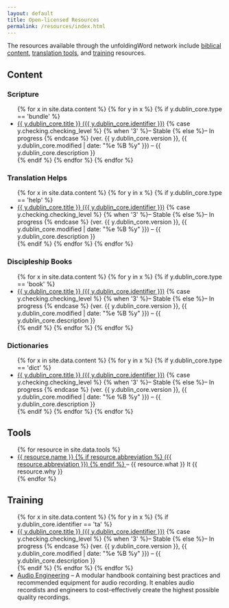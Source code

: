 ```yaml
---
layout: default
title: Open-licensed Resources
permalink: /resources/index.html
---
```


The resources available through the unfoldingWord network include [biblical content](#content), [translation tools](#tools), and [training](#training) resources.

## Content

### Scripture

<ul>
{% for x in site.data.content %} {% for y in x %} {% if y.dublin_core.type == 'bundle' %}
 <li>
  <a href="/{{ y.dublin_core.identifier }}/"> {{ y.dublin_core.title }} ({{ y.dublin_core.identifier }})</a> {% case y.checking.checking_level %} {% when '3' %}– Stable {% else %}– In progress {% endcase %} (ver. {{ y.dublin_core.version }}, {{ y.dublin_core.modified | date: "%e %B %y" }}) – {{ y.dublin_core.description }}
 </li>
{% endif %} {% endfor %} {% endfor %}
</ul>

### Translation Helps

<ul>
{% for x in site.data.content %} {% for y in x %} {% if y.dublin_core.type == 'help' %}
 <li>
  <a href="/{{ y.dublin_core.identifier }}/"> {{ y.dublin_core.title }} ({{ y.dublin_core.identifier }})</a> {% case y.checking.checking_level %} {% when '3' %}– Stable {% else %}– In progress {% endcase %} (ver. {{ y.dublin_core.version }}, {{ y.dublin_core.modified | date: "%e %B %y" }}) – {{ y.dublin_core.description }}
 </li>
{% endif %} {% endfor %} {% endfor %}
</ul>

### Discipleship Books

<ul>
{% for x in site.data.content %} {% for y in x %} {% if y.dublin_core.type == 'book' %}
 <li>
  <a href="/{{ y.dublin_core.identifier }}/"> {{ y.dublin_core.title }} ({{ y.dublin_core.identifier }})</a> {% case y.checking.checking_level %} {% when '3' %}– Stable {% else %}– In progress {% endcase %} (ver. {{ y.dublin_core.version }}, {{ y.dublin_core.modified | date: "%e %B %y" }}) – {{ y.dublin_core.description }}
 </li>
{% endif %} {% endfor %} {% endfor %}
</ul>

### Dictionaries

<ul>
{% for x in site.data.content %} {% for y in x %} {% if y.dublin_core.type == 'dict' %}
 <li>
  <a href="/{{ y.dublin_core.identifier }}/"> {{ y.dublin_core.title }} ({{ y.dublin_core.identifier }})</a> {% case y.checking.checking_level %} {% when '3' %}– Stable {% else %}– In progress {% endcase %} (ver. {{ y.dublin_core.version }}, {{ y.dublin_core.modified | date: "%e %B %y" }}) – {{ y.dublin_core.description }}
 </li>
{% endif %} {% endfor %} {% endfor %}
</ul>

## Tools

<ul>
{% for resource in site.data.tools %}
  <li><a href="{{ resource.url | prepend: site.baseurl }}">{{ resource.name }}
   {% if resource.abbreviation %}
    ({{ resource.abbreviation }})
   {% endif %}
  </a> – {{ resource.what }} It {{ resource.why }}</li>
{% endfor %}
</ul>

## Training

<ul>
{% for x in site.data.content %} {% for y in x %} {% if y.dublin_core.identifier == 'ta' %}
 <li>
  <a href="/academy/"> {{ y.dublin_core.title }} ({{ y.dublin_core.identifier }})</a> {% case y.checking.checking_level %} {% when '3' %}– Stable {% else %}– In progress {% endcase %} (ver. {{ y.dublin_core.version }}, {{ y.dublin_core.modified | date: "%e %B %y" }}) – {{ y.dublin_core.description }}
 </li>
{% endif %} {% endfor %} {% endfor %}
 <li>
  <a href="/audio/">Audio Engineering</a> – A modular handbook containing best practices and recommended equipment for audio recording. It enables audio recordists and engineers to cost-effectively create the highest possible quality recordings.
 </li>
</ul>
